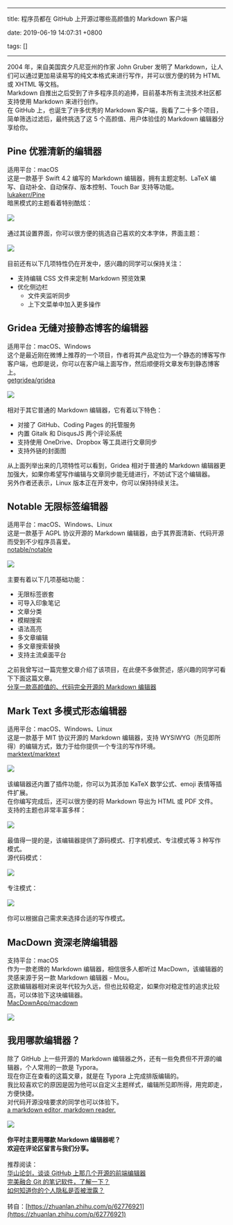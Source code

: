 
---

title: 程序员都在 GitHub 上开源过哪些高颜值的 Markdown 客户端

date: 2019-06-19 14:07:31 +0800

tags: []

---
2004 年，来自美国宾夕凡尼亚州的作家 John Gruber 发明了 Markdown，让人们可以通过更加易读易写的纯文本格式来进行写作，并可以很方便的转为 HTML 或 XHTML 等文档。<br />Markdown 自推出之后受到了许多程序员的追捧，目前基本所有主流技术社区都支持使用 Markdown 来进行创作。<br />在 GitHub 上，也诞生了许多优秀的 Markdown 客户端，我看了二十多个项目，简单筛选过滤后，最终挑选了这 5 个高颜值、用户体验佳的 Markdown 编辑器分享给你。
<a name="B3YZL"></a>
## **Pine 优雅清新的编辑器**
适用平台：macOS<br />这是一款基于 Swift 4.2 编写的 Markdown 编辑器，拥有主题定制、LaTeX 编写、自动补全、自动保存、版本控制、Touch Bar 支持等功能。<br />[lukakerr/Pine](https://link.zhihu.com/?target=http%3A//t.cn/EXlxymt)<br />暗黑模式的主题看着特别酷炫：<br />
<br />![](https://cdn.nlark.com/yuque/0/2019/jpeg/263301/1560924479080-bbed9396-dcfe-450d-bf9d-528c1e812ff9.jpeg#align=left&display=inline&height=1079&originHeight=432&originWidth=720&size=0&status=done&width=1799)<br />
<br />通过其设置界面，你可以很方便的挑选自己喜欢的文本字体，界面主题：<br />
<br />![](https://cdn.nlark.com/yuque/0/2019/jpeg/263301/1560924479135-76e629e4-7c85-49c8-a6ba-53738d2edb85.jpeg#align=left&display=inline&height=1079&originHeight=469&originWidth=720&size=0&status=done&width=1657)<br />
<br />目前还有以下几项特性仍在开发中，感兴趣的同学可以保持关注：

- 支持编辑 CSS 文件来定制 Markdown 预览效果
- 优化侧边栏
  - 文件夹监听同步
  - 上下文菜单中加入更多操作
<a name="JU89u"></a>
## **Gridea 无缝对接静态博客的编辑器**
适用平台：macOS、Windows<br />这个是最近刚在微博上推荐的一个项目，作者将其产品定位为一个静态的博客写作客户端，也即是说，你可以在客户端上面写作，然后顺便将文章发布到静态博客上。<br />[getgridea/gridea](https://link.zhihu.com/?target=http%3A//t.cn/EXC3qvu)<br />
<br />![](https://cdn.nlark.com/yuque/0/2019/jpeg/263301/1560924479090-63b6d7f7-7049-45e4-896a-a52a5511b2f3.jpeg#align=left&display=inline&height=1080&originHeight=465&originWidth=720&size=0&status=done&width=1672)<br />
<br />相对于其它普通的 Markdown 编辑器，它有着以下特色：

- 对接了 GitHub、Coding Pages 的托管服务
- 内置 Gitalk 和 DisqusJS 两个评论系统
- 支持使用 OneDrive、Dropbox 等工具进行文章同步
- 支持外链的封面图

从上面列举出来的几项特性可以看到，Gridea 相对于普通的 Markdown 编辑器更加强大，如果你希望写作编辑与文章同步能无缝进行，不妨试下这个编辑器。<br />另外作者还表示，Linux 版本正在开发中，你可以保持持续关注。
<a name="tWQBA"></a>
## **Notable 无限标签编辑器**
适用平台：macOS、Windows、Linux<br />这是一款基于 AGPL 协议开源的 Markdown 编辑器，由于其界面清新、代码开源而受到不少程序员喜爱。<br />[notable/notable](https://link.zhihu.com/?target=http%3A//t.cn/Ef1zOl3)<br />
<br />![](https://cdn.nlark.com/yuque/0/2019/jpeg/263301/1560924479166-5e4318b9-7173-40f7-ad96-a39446bec898.jpeg#align=left&display=inline&height=920&originHeight=385&originWidth=720&size=0&status=done&width=1720)<br />
<br />主要有着以下几项基础功能：

- 无限标签嵌套
- 可导入印象笔记
- 文章分类
- 模糊搜索
- 语法高亮
- 多文章编辑
- 多文章搜索替换
- 支持主流桌面平台

之前我曾写过一篇完整文章介绍了该项目，在此便不多做赘述，感兴趣的同学可看下下面这篇文章。<br />[分享一款高颜值的、代码完全开源的 Markdown 编辑器](https://link.zhihu.com/?target=http%3A//mp.weixin.qq.com/s%3F__biz%3DMzAxOTcxNTIwNQ%3D%3D%26mid%3D2457914768%26idx%3D1%26sn%3D935bfdda5cf30174eddf3769be5ad08c%26chksm%3D8cb6a87abbc1216cbea353c63756b985f099fca99324e820677129de29bb7c7505d302faa379%26scene%3D21%23wechat_redirect)
<a name="r0MXN"></a>
## **Mark Text 多模式形态编辑器**
适用平台：macOS、Windows、Linux<br />这是一款基于 MIT 协议开源的 Markdown 编辑器，支持 WYSIWYG（所见即所得）的编辑方式，致力于给你提供一个专注的写作环境。<br />[marktext/marktext](https://link.zhihu.com/?target=http%3A//t.cn/RmELcJm)<br />
<br />![](https://cdn.nlark.com/yuque/0/2019/jpeg/263301/1560924479156-46745569-82c4-4a4c-9c9f-74d1886b4513.jpeg#align=left&display=inline&height=1081&originHeight=472&originWidth=720&size=0&status=done&width=1649)<br />
<br />该编辑器还内置了插件功能，你可以为其添加 KaTeX 数学公式、emoji 表情等插件扩展。<br />在你编写完成后，还可以很方便的将 Markdown 导出为 HTML 或 PDF 文件。<br />支持的主题也非常丰富多样：<br />
<br />![](https://cdn.nlark.com/yuque/0/2019/jpeg/263301/1560924479094-88954721-1a76-438e-a23c-e45469a3ddf4.jpeg#align=left&display=inline&height=1080&originHeight=557&originWidth=720&size=0&status=done&width=1396)<br />
<br />最值得一提的是，该编辑器提供了源码模式、打字机模式、专注模式等 3 种写作模式。<br />源代码模式：<br />
<br />![](https://cdn.nlark.com/yuque/0/2019/jpeg/263301/1560924479104-27c17871-50b4-43fb-9ac5-83c3e2e030e2.jpeg#align=left&display=inline&height=403&originHeight=403&originWidth=600&size=0&status=done&width=600)<br />
<br />专注模式：<br />
<br />![](https://cdn.nlark.com/yuque/0/2019/jpeg/263301/1560924479130-67f279b6-7c20-46fa-b251-9adea97255f3.jpeg#align=left&display=inline&height=403&originHeight=403&originWidth=600&size=0&status=done&width=600)<br />
<br />你可以根据自己需求来选择合适的写作模式。
<a name="RYZjH"></a>
## **MacDown 资深老牌编辑器**
支持平台：macOS<br />作为一款老牌的 Markdown 编辑器，相信很多人都听过 MacDown，该编辑器的灵感来源于另一款 Markdown 编辑器 - Mou。<br />这款编辑器相对来说年代较为久远，但也比较稳定，如果你对稳定性的追求比较高，可以体验下这块编辑器。<br />[MacDownApp/macdown](https://link.zhihu.com/?target=http%3A//t.cn/RtKs1qk)<br />
<br />![](https://cdn.nlark.com/yuque/0/2019/jpeg/263301/1560924479174-ec51abed-3457-4334-aea0-a74a550ce686.jpeg#align=left&display=inline&height=713&originHeight=452&originWidth=720&size=0&status=done&width=1136)<br />

<a name="KHL4S"></a>
## **我用哪款编辑器？**
除了 GitHub 上一些开源的 Markdown 编辑器之外，还有一些免费但不开源的编辑器，个人常用的一款是 Typora。<br />现在你正在查看的这篇文章，就是在 Typora 上完成排版编辑的。<br />我比较喜欢它的原因是因为他可以自定义主题样式，编辑所见即所得，用完即走，方便快捷。<br />对代码开源没啥要求的同学也可以体验下。<br />[a markdown editor, markdown reader.](https://link.zhihu.com/?target=http%3A//t.cn/Rxq6emA)<br />
<br />![](https://cdn.nlark.com/yuque/0/2019/jpeg/263301/1560924479129-b943ed28-5ae2-4e50-8b21-cfa285c43624.jpeg#align=left&display=inline&height=1081&originHeight=457&originWidth=720&size=0&status=done&width=1703)<br />
<br />**你平时主要用哪款 Markdown 编辑器呢？**<br />**欢迎在评论区留言与我们分享。**<br />
<br />推荐阅读：<br />[华山论剑，谈谈 GitHub 上那几个开源的前端编辑器](https://link.zhihu.com/?target=http%3A//mp.weixin.qq.com/s%3F__biz%3DMzAxOTcxNTIwNQ%3D%3D%26mid%3D2457915047%26idx%3D1%26sn%3Da50cba5c3942e20621590b62cb79b8ac%26chksm%3D8cb6ab4dbbc1225b867124115a9a0d2deeb0fde97dbdc75f71bca1166e43f3941f8fd0b80e81%26scene%3D21%23wechat_redirect)<br />[完美融合 Git 的笔记软件，了解一下？](https://link.zhihu.com/?target=http%3A//mp.weixin.qq.com/s%3F__biz%3DMzAxOTcxNTIwNQ%3D%3D%26mid%3D2457914872%26idx%3D1%26sn%3Dc0528a2b27078c732f796d0f529d8864%26chksm%3D8cb6a812bbc121042a7b4d64274dd030c49d28ed93cac7a3e77ef0d3450b88d2b6aaae77d083%26scene%3D21%23wechat_redirect)<br />[如何知道你的个人隐私是否被泄露？](https://link.zhihu.com/?target=http%3A//mp.weixin.qq.com/s%3F__biz%3DMzAxOTcxNTIwNQ%3D%3D%26mid%3D2457915118%26idx%3D1%26sn%3D5c8717bb232e23d5f14c2e088c9e0636%26chksm%3D8cb6ab04bbc12212791108c9048416c76be0f92329616145f9d0d77f7e92e1be284883e69a4f%26scene%3D21%23wechat_redirect)<br />
<br />转自：[https://zhuanlan.zhihu.com/p/62776921](https://zhuanlan.zhihu.com/p/62776921)

